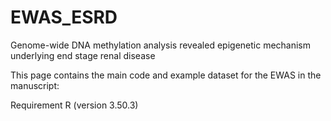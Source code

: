 # EWAS_ESRD

Genome-wide DNA methylation analysis revealed epigenetic mechanism underlying end stage renal disease


This page contains the main code and example dataset for the EWAS in the manuscript:


Requirement
R (version 3.50.3)

